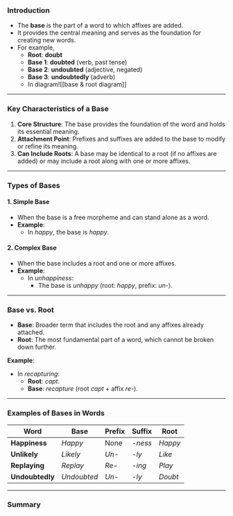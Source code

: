 ### Introduction
- The **base** is the part of a word to which affixes are added.
-  It provides the central meaning and serves as the foundation for creating new words. 
- For example,
	- **Root**: **doubt**
	- **Base 1**: **doubted** (verb, past tense)
	- **Base 2**: **undoubted** (adjective, negated)
	- **Base 3**: **undoubtedly** (adverb)
	- In diagram![[base & root diagram]] 
---

### **Key Characteristics of a Base**

1. **Core Structure**: The base provides the foundation of the word and holds its essential meaning.
2. **Attachment Point**: Prefixes and suffixes are added to the base to modify or refine its meaning.
3. **Can Include Roots**: A base may be identical to a root (if no affixes are added) or may include a root along with one or more affixes.

---

### **Types of Bases**

#### 1. **Simple Base**

- When the base is a free morpheme and can stand alone as a word.
- **Example**:
    - In _happy_, the base is _happy_.

#### 2. **Complex Base**

- When the base includes a root and one or more affixes.
- **Example**:
    - In _unhappiness_:
        - The base is _unhappy_ (root: _happy_, prefix: _un-_).

---

### **Base vs. Root**

- **Base**: Broader term that includes the root and any affixes already attached.
- **Root**: The most fundamental part of a word, which cannot be broken down further.

**Example**:

- In _recapturing_:
    - **Root**: _capt_.
    - **Base**: _recapture_ (root _capt_ + affix _re-_).

---

### **Examples of Bases in Words**

|Word|Base|Prefix|Suffix|Root|
|---|---|---|---|---|
|**Happiness**|_Happy_|None|_-ness_|_Happy_|
|**Unlikely**|_Likely_|_Un-_|_-ly_|_Like_|
|**Replaying**|_Replay_|_Re-_|_-ing_|_Play_|
|**Undoubtedly**|_Undoubted_|_Un-_|_-ly_|_Doubt_|

---

### **Summary**

